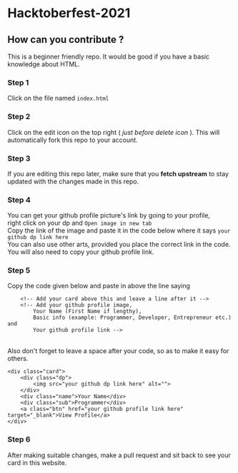 # Hacktoberfest-2021

## How can you contribute ?

This is a beginner friendly repo.
It would be good if you have a basic knowledge about HTML.

### Step 1

Click on the file named ```index.html```

### Step 2

Click on the edit icon on the top right ( _just before delete icon_ ). This will automatically fork this repo to your account.

### Step 3

If you are editing this repo later, make sure that you __fetch upstream__ to stay updated with the changes made in this repo.

### Step 4

You can get your github profile picture's link by going to your profile, <br> right click on your dp and ```Open image in new tab``` <br>
Copy the link of the image and paste it in the code below where it says ```your github dp link here``` <br>
You can also use other arts, provided you place the correct link in the code. <br>
You will also need to copy your github profile link.

### Step 5

Copy the code given below and paste in above the line saying <br>

```
    <!-- Add your card above this and leave a line after it -->
    <!-- Add your github profile image,
        Your Name (First Name if lengthy), 
        Basic info (example: Programmer, Developer, Entrepreneur etc.) and 
        Your github profile link -->
```

<br>
Also don't forget to leave a space after your code, so as to make it easy for others.

``` [html]
<div class="card">
    <div class="dp">
        <img src="your github dp link here" alt="">
    </div>
    <div class="name">Your Name</div>
    <div class="sub">Programmer</div>
    <a class="btn" href="your github profile link here" target="_blank">View Profile</a>
</div>
```

### Step 6

After making suitable changes, make a pull request and sit back to see your card in this website.
